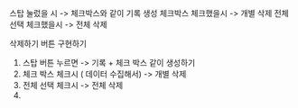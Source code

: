 스탑 눌렀을 시 -> 체크박스와 같이 기록 생성
체크박스 체크했을시 -> 개별 삭제
전체 선택 체크했을시 -> 전체 삭제

삭제하기 버튼 구현하기

1. 스탑 버튼 누르면 -> 기록 + 체크 박스 같이 생성하기
2. 체크 박스 체크시 ( 데이터 수집해서) -> 개별 삭제
3. 전체 선택 체크시 -> 전체 삭제
4.

